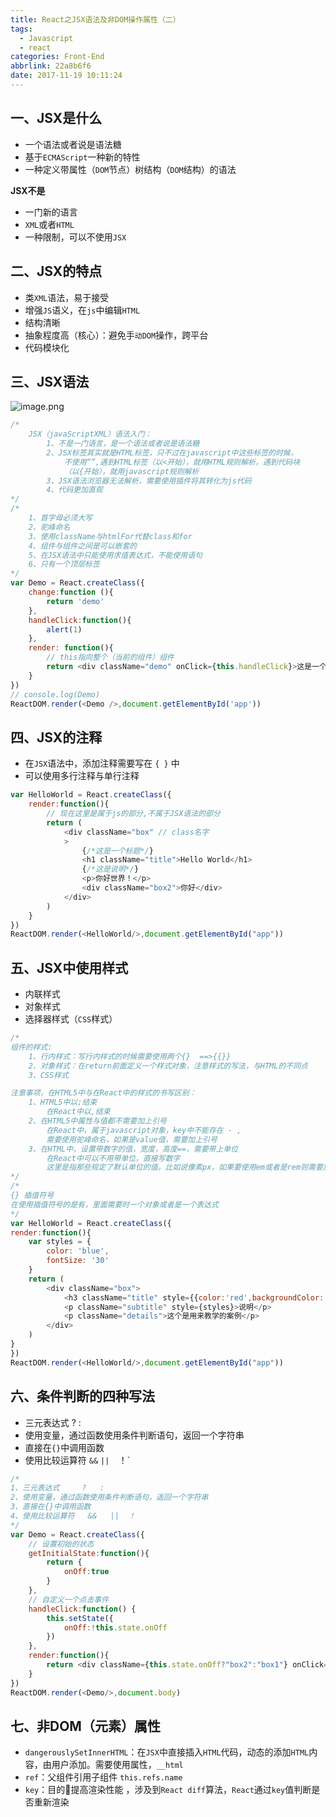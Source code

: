 ```yaml
---
title: React之JSX语法及非DOM操作属性（二）
tags:
  - Javascript
  - react
categories: Front-End
abbrlink: 22a8b6f6
date: 2017-11-19 10:11:24
---
```


一、JSX是什么
---

- 一个语法或者说是语法糖
- 基于`ECMAScript`一种新的特性
- 一种定义带属性（`DOM`节点）树结构（`DOM`结构）的语法

**JSX不是**

- 一门新的语言
- `XML`或者`HTML`
- 一种限制，可以不使用`JSX`


二、JSX的特点
---

- 类`XML`语法，易于接受
- 增强`JS`语义，在`js`中编辑`HTML`
- 结构清晰
- 抽象程度高（核心）：避免手`动DOM`操作，跨平台
- 代码模块化


三、JSX语法
---

![image.png](http://upload-images.jianshu.io/upload_images/1480597-8f3a88ee90738d7b.png?imageMogr2/auto-orient/strip%7CimageView2/2/w/1240)

```javascript
/*
    JSX（javaScriptXML）语法入门：
        1、不是一门语言，是一个语法或者说是语法糖
        2、JSX标签其实就是HTML标签，只不过在javascript中这些标签的时候，
            不使用“”,遇到HTML标签（以<开始），就用HTML规则解析，遇到代码块
            （以{开始），就用javascript规则解析
        3、JSX语法浏览器无法解析，需要使用插件将其转化为js代码
        4、代码更加直观
*/
/*
    1、首字母必须大写
    2、驼峰命名
    3、使用className与htmlFor代替class和for
    4、组件与组件之间是可以嵌套的
    5、在JSX语法中只能使用求值表达式，不能使用语句
    6、只有一个顶层标签
*/
var Demo = React.createClass({
    change:function (){
        return 'demo'
    },
    handleClick:function(){
        alert(1)
    },
    render: function(){
        // this指向整个（当前的组件）组件
        return <div className="demo" onClick={this.handleClick}>这是一个{this.change()}</div>
    }
})
// console.log(Demo)
ReactDOM.render(<Demo />,document.getElementById('app'))
```

四、JSX的注释
---

- 在`JSX`语法中，添加注释需要写在 `{ }` 中
- 可以使用多行注释与单行注释

```javascript
var HelloWorld = React.createClass({
    render:function(){
        // 现在这里是属于js的部分,不属于JSX语法的部分
        return (
            <div className="box" // class名字
            >
                {/*这是一个标题*/}
                <h1 className="title">Hello World</h1>
                {/*这是说明*/}
                <p>你好世界！</p>
                <div className="box2">你好</div>
            </div>
        )
    }
})
ReactDOM.render(<HelloWorld/>,document.getElementById("app"))
```

五、JSX中使用样式
---

- 内联样式
- 对象样式
- 选择器样式（`CSS`样式）

```javascript
/*
组件的样式:
    1、行内样式：写行内样式的时候需要使用两个{}  ==>{{}}
    2、对象样式：在return前面定义一个样式对象，注意样式的写法，与HTML的不同点
    3、CSS样式

注意事项，在HTML5中与在React中的样式的书写区别：
    1、HTML5中以;结束
        在React中以,结束
    2、在HTML5中属性与值都不需要加上引号
        在React中，属于javascript对象，key中不能存在 - ,
        需要使用驼峰命名，如果是value值，需要加上引号
    3、在HTML中，设置带数字的值，宽度，高度==，需要带上单位
        在React中可以不用带单位，直接写数字
        这里是指那些规定了默认单位的值。比如说像素px，如果要使用em或者是rem则需要加上单位
*/
/*
{} 插值符号
在使用插值符号的是有，里面需要时一个对象或者是一个表达式
*/
var HelloWorld = React.createClass({
render:function(){
    var styles = {
        color: 'blue',
        fontSize: '30'
    }
    return (
        <div className="box">
            <h3 className="title" style={{color:'red',backgroundColor:'lime'}}>默认标题</h3>
            <p className="subtitle" style={styles}>说明</p>
            <p className="details">这个是用来教学的案例</p>
        </div>
    )
}
})
ReactDOM.render(<HelloWorld/>,document.getElementById("app"))
```

六、条件判断的四种写法
---

- 三元表达式		?	:
- 使用变量，通过函数使用条件判断语句，返回一个字符串
- 直接在`{}`中调用函数
- 使用比较运算符	`&&`   `||  `！`

```javascript
/*
1、三元表达式		?	:
2、使用变量，通过函数使用条件判断语句，返回一个字符串
3、直接在{}中调用函数
4、使用比较运算符	&&   ||  ！
*/
var Demo = React.createClass({
    // 设置初始的状态
    getInitialState:function(){
        return {
            onOff:true
        }
    },
    // 自定义一个点击事件
    handleClick:function() {
        this.setState({
            onOff:!this.state.onOff
        })
    },
    render:function(){
        return <div className={this.state.onOff?"box2":"box1"} onClick={this.handleClick}>我是一个盒子</div>
    }
})
ReactDOM.render(<Demo/>,document.body)
```

七、非DOM（元素）属性
---

- `dangerouslySetInnerHTML`：在`JSX`中直接插入`HTML`代码，动态的添加`HTML`内容，由用户添加。需要使用属性，`__html`
- `ref`：父组件引用子组件	`this.refs.name`
- `key`：目的提高渲染性能 ，涉及到`React diff`算法，`React`通过`key`值判断是否重新渲染
